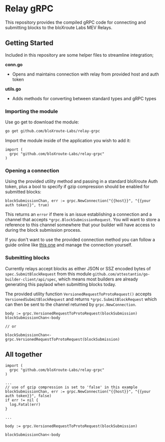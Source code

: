 # Relay gRPC

This repository provides the compiled gRPC code for connecting and submitting blocks to the bloXroute Labs MEV Relays.

## Getting Started

Included in this repository are some helper files to streamline integration;

**conn.go**

- Opens and maintains connection with relay from provided host and auth token

**utils.go**

- Adds methods for converting between standard types and gRPC types

### Importing the module

Use go get to download the module:

```bash
go get github.com/bloXroute-Labs/relay-grpc
```

Import the module inside of the application you wish to add it:

```golang
import (
  grpc "github.com/bloXroute-Labs/relay-grpc"
)
```

### Opening a connection

Using the provided utility method and passing in a standard bloXroute Auth token, plus a bool to specify if gzip compression should be enabled for submitted blocks:

```golang
blockSubmissionChan, err := grpc.NewConnection("{{host}}", "{{your auth token}}", true)
```

This returns an `error` if there is an issue establishing a connection and a channel that accepts `*grpc.BlockSubmissionRequest`. You will want to store a reference to this channel somewhere that your builder will have access to during the block submission process.

If you don't want to use the provided connection method you can follow a guide online like [this one](https://grpc.io/docs/languages/go/basics/#client) and manage the connection yourself.

### Submitting blocks

Currently relays accept blocks as either JSON or SSZ encoded bytes of `spec.SubmitBlockRequest` from this module `github.com/attestantio/go-builder-client/api/spec`, which means most builders are already generating this paylaod when submitting blocks today.

The provided utility function `VersionedRequestToProtoRequest()` accepts `VersionedSubmitBlockRequest` and returns `*grpc.SubmitBlockRequest` which can then be sent to the channel returned by `grpc.NewConnection`.

```golang
body := grpc.VersionedRequestToProtoRequest(blockSubmission)
blockSubmissionChan<-body

// or

blockSubmissionChan<-grpc.VersionedRequestToProtoRequest(blockSubmission)
```

## All together

``` golang
import (
  grpc "github.com/bloXroute-Labs/relay-grpc"
)

...
// use of gzip compression is set to 'false' in this example
blockSubmissionChan, err := grpc.NewConnection("{{host}}", "{{your auth token}}", false)
if err != nil {
  log.Fatal(err)
}

...

body := grpc.VersionedRequestToProtoRequest(blockSubmission)

blockSubmissionChan<-body
```
